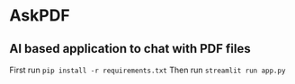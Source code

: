# AskPDF
AI based application to chat with PDF files
---
First run `pip install -r requirements.txt`
Then run `streamlit run app.py`
